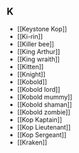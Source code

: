 ## K


- [[Keystone Kop]]
- [[Ki-rin]]
- [[Killer bee]]
- [[King Arthur]]
- [[King wraith]]
- [[Kitten]]
- [[Knight]]
- [[Kobold]]
- [[Kobold lord]]
- [[Kobold mummy]]
- [[Kobold shaman]]
- [[Kobold zombie]]
- [[Kop Kaptain]]
- [[Kop Lieutenant]]
- [[Kop Sergeant]]
- [[Kraken]]
